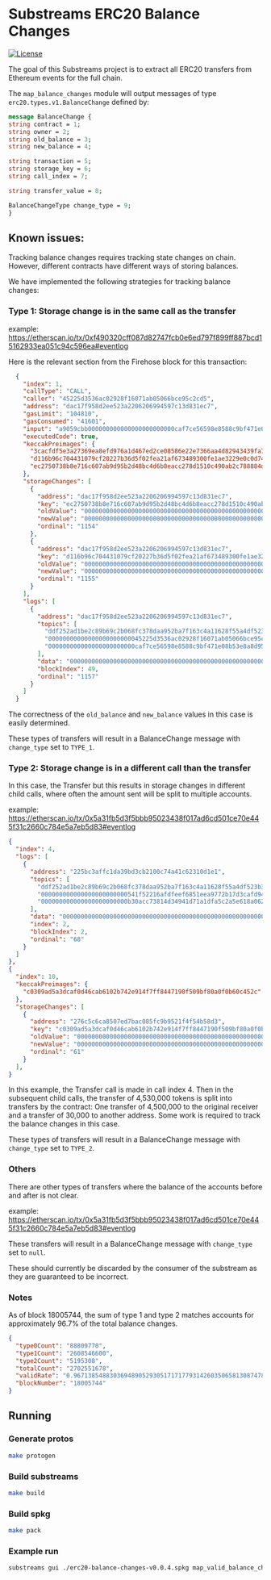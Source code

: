 # Substreams ERC20 Balance Changes
[![License](https://img.shields.io/badge/License-Apache%202.0-blue.svg)](https://opensource.org/licenses/Apache-2.0)

The goal of this Substreams project is to extract all ERC20 transfers from Ethereum events for the full chain.

The `map_balance_changes` module will output messages of type `erc20.types.v1.BalanceChange` defined by: 

```proto
message BalanceChange {
string contract = 1;
string owner = 2;
string old_balance = 3;
string new_balance = 4;

string transaction = 5;
string storage_key = 6;
string call_index = 7;

string transfer_value = 8;

BalanceChangeType change_type = 9;
}
```

## Known issues:

Tracking balance changes requires tracking state changes on chain.  However, different contracts have different ways of storing balances.  

We have implemented the following strategies for tracking balance changes:

### Type 1: Storage change is in the same call as the transfer

example:
https://etherscan.io/tx/0xf490320cff087d82747fcb0e6ed797f899ff887bcd15162933ea051c94c596ea#eventlog

Here is the relevant section from the Firehose block for this transaction:

```json
  {
    "index": 1,
    "callType": "CALL",
    "caller": "45225d3536ac02928f16071ab05066bce95c2cd5",
    "address": "dac17f958d2ee523a2206206994597c13d831ec7",
    "gasLimit": "104810",
    "gasConsumed": "41601",
    "input": "a9059cbb000000000000000000000000caf7ce56598e8588c9bf471e08b53e8a8d9541b300000000000000000000000000000000000000000000000000000000c84cfb23",
    "executedCode": true,
    "keccakPreimages": {
      "3cacfdf5e3a27369ea8efd976a1d467ed2ce08586e22e7366aa4d82943439fa7": "00000000000000000000000045225d3536ac02928f16071ab05066bce95c2cd50000000000000000000000000000000000000000000000000000000000000006",
      "d116b96c704431079cf20227b36d5f02fea21af673489300fe1ae3229e0c0d74": "000000000000000000000000caf7ce56598e8588c9bf471e08b53e8a8d9541b30000000000000000000000000000000000000000000000000000000000000002",
      "ec2750738b8e716c607ab9d95b2d48bc4d6b8eacc278d1510c490ab2c788884d": "00000000000000000000000045225d3536ac02928f16071ab05066bce95c2cd50000000000000000000000000000000000000000000000000000000000000002"
    },
    "storageChanges": [
      {
        "address": "dac17f958d2ee523a2206206994597c13d831ec7",
        "key": "ec2750738b8e716c607ab9d95b2d48bc4d6b8eacc278d1510c490ab2c788884d",
        "oldValue": "000000000000000000000000000000000000000000000000000000355ed4c80e",
        "newValue": "000000000000000000000000000000000000000000000000000000349687cceb",
        "ordinal": "1154"
      },
      {
        "address": "dac17f958d2ee523a2206206994597c13d831ec7",
        "key": "d116b96c704431079cf20227b36d5f02fea21af673489300fe1ae3229e0c0d74",
        "oldValue": "0000000000000000000000000000000000000000000000000000000000000000",
        "newValue": "00000000000000000000000000000000000000000000000000000000c84cfb23",
        "ordinal": "1155"
      }
    ],
    "logs": [
      {
        "address": "dac17f958d2ee523a2206206994597c13d831ec7",
        "topics": [
          "ddf252ad1be2c89b69c2b068fc378daa952ba7f163c4a11628f55a4df523b3ef",
          "00000000000000000000000045225d3536ac02928f16071ab05066bce95c2cd5",
          "000000000000000000000000caf7ce56598e8588c9bf471e08b53e8a8d9541b3"
        ],
        "data": "00000000000000000000000000000000000000000000000000000000c84cfb23",
        "blockIndex": 49,
        "ordinal": "1157"
      }
    ]
  }
```

The correctness of the `old_balance` and `new_balance` values in this case is easily determined.

These types of transfers will result in a BalanceChange message with `change_type` set to `TYPE_1`.

### Type 2: Storage change is in a different call than the transfer

In this case, the Transfer but this results in storage changes in different child calls, where often the amount sent will be split to multiple accounts.

example:
https://etherscan.io/tx/0x5a31fb5d3f5bbb95023438f017ad6cd501ce70e445f31c2660c784e5a7eb5d83#eventlog

```json
{
  "index": 4,
  "logs": [
    {
      "address": "225bc3affc1da39bd3cb2100c74a41c62310d1e1",
      "topics": [
        "ddf252ad1be2c89b69c2b068fc378daa952ba7f163c4a11628f55a4df523b3ef",
        "000000000000000000000000541f52216afdfeef6851eea9772b17d3cafd9438",
        "000000000000000000000000b30acc73814d34941d71a1dfa5c2a5e618a062fe"
      ],
      "data": "0000000000000000000000000000000000000000000000000000000000451f50",
      "index": 2,
      "blockIndex": 2,
      "ordinal": "68"
    }
  ]
},
{
  "index": 10,
  "keccakPreimages": {
    "c0309ad5a3dcaf0d46cab6102b742e914f7ff8447190f509bf80a0f0b60c452c": "000000000000000000000000b30acc73814d34941d71a1dfa5c2a5e618a062fe0000000000000000000000000000000000000000000000000000000000000002"
  },
  "storageChanges": [
    {
      "address": "276c5c6ca8507ed7bac085fc9b9521f4f54b58d3",
      "key": "c0309ad5a3dcaf0d46cab6102b742e914f7ff8447190f509bf80a0f0b60c452c",
      "oldValue": "000000000000000000000000000000000000000000000000000000012d03e73e",
      "newValue": "000000000000000000000000000000000000000000000000000000012d48915e",
      "ordinal": "61"
    }
  ],
}
```

In this example, the Transfer call is made in call index 4.  Then in the subsequent child calls, the transfer of 4,530,000 tokens is split into transfers by the contract:  One transfer of 4,500,000 to the original receiver and a transfer of 30,000 to another address.  Some work is required to track the balance changes in this case.

These types of transfers will result in a BalanceChange message with `change_type` set to `TYPE_2`.

### Others

There are other types of transfers where the balance of the accounts before and after is not clear.

example:
https://etherscan.io/tx/0x5a31fb5d3f5bbb95023438f017ad6cd501ce70e445f31c2660c784e5a7eb5d83#eventlog

These transfers will result in a BalanceChange message with `change_type` set to `null`.

These should currently be discarded by the consumer of the substream as they are guaranteed to be incorrect.

### Notes

As of block 18005744, the sum of type 1 and type 2 matches accounts for approximately 96.7% of the total balance changes.

```json
{
  "type0Count": "88809770",
  "type1Count": "2608546600",
  "type2Count": "5195308",
  "totalCount": "2702551678",
  "validRate": "0.9671385488303694890529305171717793142603506581308747872905614795055919001005685856860791544131205324",
  "blockNumber": "18005744"
}
```

## Running

### Generate protos

```bash
make protogen
```

### Build substreams

```bash
make build
```

### Build spkg

```bash
make pack
```

### Example run

```bash
substreams gui ./erc20-balance-changes-v0.0.4.spkg map_valid_balance_changes -e mainnet.eth.streamingfast.io:443 -s 17000000 -t +10 --production-mode
```
